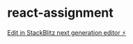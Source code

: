 # react-assignment

[Edit in StackBlitz next generation editor ⚡️](https://stackblitz.com/~/github.com/dhanunjaytaneeru/react-assignment)